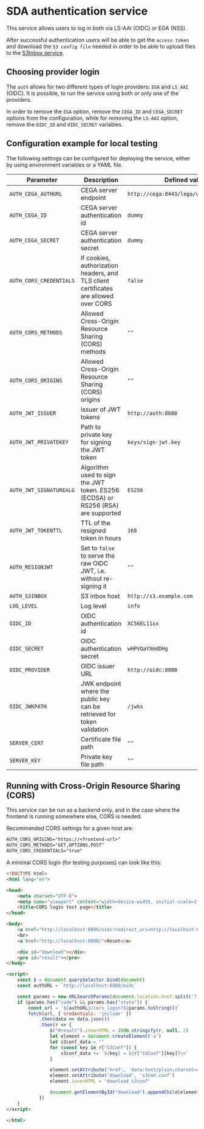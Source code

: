 # SDA authentication service

This service allows users to log in both via LS-AAI (OIDC) or EGA (NSS).

After successful authentication users will be able to get the `access token` and download the `S3 config file` needed in order to be able to upload files to the [S3Inbox service](../s3inbox/s3inbox.md).

## Choosing provider login

The `auth` allows for two different types of login providers: `EGA` and `LS_AAI` (OIDC). It is possible, to run the service using both or only one of the providers.

In order to remove the `EGA` option, remove the `CEGA_ID` and `CEGA_SECRET` options from the configuration, while for removing the `LS-AAI` option, remove the `OIDC_ID` and `OIDC_SECRET` variables.

## Configuration example for local testing

The following settings can be configured for deploying the service, either by using environment variables or a YAML file.

| Parameter               | Description                                                                          | Defined value                           |
| ----------------------- | ------------------------------------------------------------------------------------ | --------------------------------------- |
| `AUTH_CEGA_AUTHURL`     | CEGA server endpoint                                                                 | `http://cega:8443/lega/v1/legas/users/` |
| `AUTH_CEGA_ID`          | CEGA server authentication id                                                        | `dummy`                                 |
| `AUTH_CEGA_SECRET`      | CEGA server authentication secret                                                    | `dummy`                                 |
| `AUTH_CORS_CREDENTIALS` | If cookies, authorization headers, and TLS client certificates are allowed over CORS | `false`                                 |
| `AUTH_CORS_METHODS`     | Allowed Cross-Origin Resource Sharing (CORS) methods                                 | `""`                                    |
| `AUTH_CORS_ORIGINS`     | Allowed Cross-Origin Resource Sharing (CORS) origins                                 | `""`                                    |
| `AUTH_JWT_ISSUER`       | Issuer of JWT tokens                                                                 | `http://auth:8080`                      |
| `AUTH_JWT_PRIVATEKEY`   | Path to private key for signing the JWT token                                        | `keys/sign-jwt.key`                     |
| `AUTH_JWT_SIGNATUREALG` | Algorithm used to sign the JWT token. ES256 (ECDSA) or RS256 (RSA) are supported     | `ES256`                                 |
| `AUTH_JWT_TOKENTTL`     | TTL of the resigned token in hours                                                   | `168`                                   |
| `AUTH_RESIGNJWT`        | Set to `false` to serve the raw OIDC JWT, i.e. without re-signing it                 | `""`                                    |
| `AUTH_S3INBOX`          | S3 inbox host                                                                        | `http://s3.example.com`                 |
| `LOG_LEVEL`             | Log level                                                                            | `info`                                  |
| `OIDC_ID`               | OIDC authentication id                                                               | `XC56EL11xx`                            |
| `OIDC_SECRET`           | OIDC authentication secret                                                           | `wHPVQaYXmdDHg`                         |
| `OIDC_PROVIDER`         | OIDC issuer URL                                                                      | `http://oidc:8080`                      |
| `OIDC_JWKPATH`          | JWK endpoint where the public key can be retrieved for token validation              | `/jwks`                                 |
| `SERVER_CERT`           | Certificate file path                                                                | `""`                                    |
| `SERVER_KEY`            | Private key file path                                                                | `""`                                    |

## Running with Cross-Origin Resource Sharing (CORS)

This service can be run as a backend only, and in the case where the frontend is running somewhere else, CORS is needed.

Recommended CORS settings for a given host are:

```txt
AUTH_CORS_ORIGINS="https://<frontend-url>"
AUTH_CORS_METHODS="GET,OPTIONS,POST"
AUTH_CORS_CREDENTIALS="true"
```

A minimal CORS login (for testing purposes) can look like this:

```html
<!DOCTYPE html>
<html lang="en">

<head>
    <meta charset="UTF-8">
    <meta name="viewport" content="width=device-width, initial-scale=1">
    <title>CORS login test page</title>
</head>

<body>
    <a href="http://localhost:8080/oidc?redirect_uri=http://localhost:8000">Log in</a>
    <br>
    <a href="http://localhost:8000/">Reset</a>

    <div id="download"></div>
    <pre id="result"></pre>
</body>

<script>
    const $ = document.querySelector.bind(document)
    const authURL = `http://localhost:8080/oidc`

    const params = new URLSearchParams(document.location.href.split('?')[1])
    if (params.has("code") && params.has("state")) {
        const url = `${authURL}/cors_login?${params.toString()}`
        fetch(url, { credentials: 'include' })
            .then(data => data.json())
            .then(r => {
                $("#result").innerHTML = JSON.stringify(r, null, 2)
                let element = document.createElement('a')
                let s3conf_data = ""
                for (const key in r["S3Conf"]) {
                    s3conf_data += `${key} = ${r["S3Conf"][key]}\n`
                }

                element.setAttribute('href', 'data:text/plain;charset=utf-8,', encodeURIComponent(s3conf_data))
                element.setAttribute('download', 's3cmd.conf')
                element.innerHTML = "download s3conf"

                document.getElementById("download").appendChild(element)
            })
    }
</script>

</html>
```
